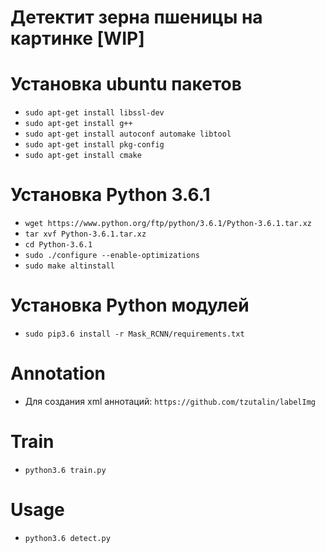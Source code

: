 # Детектит зерна пшеницы на картинке [WIP]

# Установка ubuntu пакетов
- `sudo apt-get install libssl-dev`
- `sudo apt-get install g++`
- `sudo apt-get install autoconf automake libtool`
- `sudo apt-get install pkg-config`
- `sudo apt-get install cmake`

# Установка Python 3.6.1
- `wget https://www.python.org/ftp/python/3.6.1/Python-3.6.1.tar.xz`
- `tar xvf Python-3.6.1.tar.xz`
- `cd Python-3.6.1`
- `sudo ./configure --enable-optimizations`
- `sudo make altinstall`

# Установка Python модулей
- `sudo pip3.6 install -r Mask_RCNN/requirements.txt`

# Annotation
- Для создания xml аннотаций: `https://github.com/tzutalin/labelImg`

# Train
- `python3.6 train.py`

# Usage
- `python3.6 detect.py`
